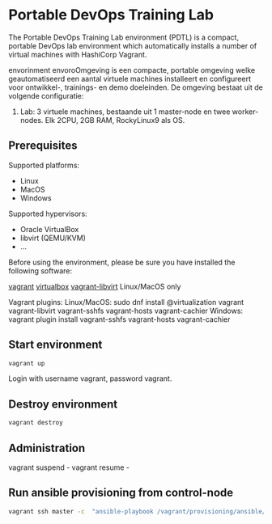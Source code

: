 # Portable DevOps Training Lab

The Portable DevOps Training Lab environment (PDTL) is a compact, portable DevOps lab environment which automatically installs a number of virtual machines with HashiCorp Vagrant.


envorinment envoroOmgeving is een compacte, portable omgeving welke geautomatiseerd een aantal virtuele machines installeert en configureert voor ontwikkel-, trainings- en demo doeleinden. De omgeving bestaat uit de volgende configuratie:

1. Lab: 3 virtuele machines, bestaande uit 1 master-node en twee worker-nodes.  Elk 2CPU, 2GB RAM, RockyLinux9 als OS.

## Prerequisites

Supported platforms:

- Linux
- MacOS
- Windows

Supported hypervisors:

- Oracle VirtualBox
- libvirt (QEMU/KVM)
- ...

Before using the environment, please be sure you have installed the following software:

[vagrant](https://vagrantup.com)
[virtualbox](https://virtualbox.org)
[vagrant-libvirt](https://github.com/vagrant-libvirt/vagrant-libvirt) Linux/MacOS only

Vagrant plugins:
Linux/MacOS: sudo dnf install @virtualization vagrant vagrant-libvirt vagrant-sshfs vagrant-hosts vagrant-cachier
Windows: vagrant plugin install vagrant-sshfs vagrant-hosts vagrant-cachier


## Start environment

```bash
vagrant up
```
Login with username vagrant, password vagrant.

## Destroy environment

```bash
vagrant destroy
```

## Administration

vagrant suspend -
vagrant resume -

## Run ansible provisioning from control-node

```bash
vagrant ssh master -c  "ansible-playbook /vagrant/provisioning/ansible/playbook.yml"
```
